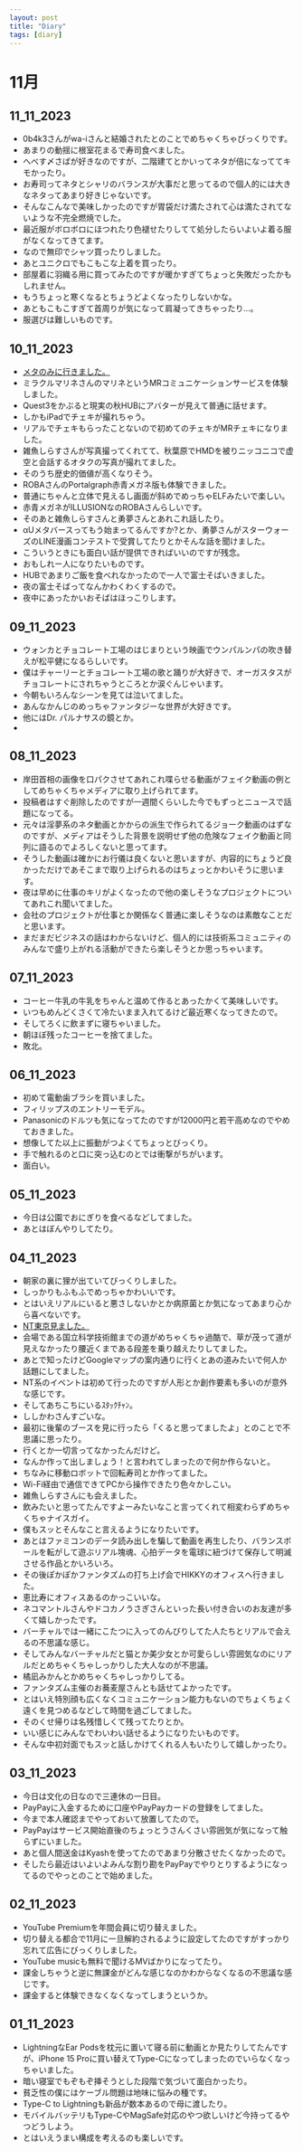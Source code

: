 ```yaml
---
layout: post
title: "Diary"
tags: [diary]
---
```


# 11月
## 11_11_2023
- 0b4k3さんがwa-iさんと結婚されたとのことでめちゃくちゃびっくりです。
- あまりの動揺に根室花まるで寿司食べました。
- へべす〆さばが好きなのですが、二階建てとかいってネタが倍になっててキモかったり。
- お寿司ってネタとシャリのバランスが大事だと思ってるので個人的には大きなネタってあまり好きじゃないです。
- そんなこんなで美味しかったのですが胃袋だけ満たされて心は満たされてないような不完全燃焼でした。
- 最近服がボロボロにほつれたり色褪せたりしてて処分したらいよいよ着る服がなくなってきてます。
- なので無印でシャツ買ったりしました。
- あとユニクロでもこもこな上着を買ったり。
- 部屋着に羽織る用に買ってみたのですが暖かすぎてちょっと失敗だったかもしれません。
- もうちょっと寒くなるとちょうどよくなったりしないかな。
- あともこもこすぎて首周りが気になって肩凝ってきちゃったり…。
- 服選びは難しいものです。

## 10_11_2023
- [メタのみに行きました。](https://x.com/beet_lex/status/1723028543989264867?s=20)
- ミラクルマリネさんのマリネというMRコミュニケーションサービスを体験しました。
- Quest3をかぶると現実の秋HUBにアバターが見えて普通に話せます。
- しかもiPadでチェキが撮れちゃう。
- リアルでチェキもらったことないので初めてのチェキがMRチェキになりました。
- 雑魚しらすさんが写真撮ってくれてて、秋葉原でHMDを被りニッコニコで虚空と会話するオタクの写真が撮れてました。
- そのうち歴史的価値が高くなりそう。
- ROBAさんのPortalgraph赤青メガネ版も体験できました。
- 普通にちゃんと立体で見えるし画面が斜めでめっちゃELFみたいで楽しい。
- 赤青メガネがILLUSIONなのROBAさんらしいです。
- そのあと雑魚しらすさんと勇夢さんとあれこれ話したり。
- αUメタバースってもう始まってるんですか?とか、勇夢さんがスターウォーズのLINE漫画コンテストで受賞してたりとかそんな話を聞けました。
- こういうときにも面白い話が提供できればいいのですが残念。
- おもしれー人になりたいものです。
- HUBであまりご飯を食べれなかったので一人で富士そばいきました。
- 夜の富士そばってなんかわくわくするので。
- 夜中にあったかいおそばはほっこりします。

## 09_11_2023
- ウォンカとチョコレート工場のはじまりという映画でウンパルンパの吹き替えが松平健になるらしいです。
- 僕はチャーリーとチョコレート工場の歌と踊りが大好きで、オーガスタスがチョコレートにされちゃうところとか涙ぐんじゃいます。
- 今朝もいろんなシーンを見ては泣いてました。
- あんなかんじのめっちゃファンタジーな世界が大好きです。
- 他にはDr. パルナサスの鏡とか。
- 
## 08_11_2023
- 岸田首相の画像を口パクさせてあれこれ喋らせる動画がフェイク動画の例としてめちゃくちゃメディアに取り上げられてます。
- 投稿者はすぐ削除したのですが一週間くらいした今でもずっとニュースで話題になってる。
- 元々は淫夢系のネタ動画とかからの派生で作られてるジョーク動画のはずなのですが、メディアはそうした背景を説明せず他の危険なフェイク動画と同列に語るのでよろしくないと思ってます。
- そうした動画は確かにお行儀は良くないと思いますが、内容的にちょうど良かっただけであそこまで取り上げられるのはちょっとかわいそうに思います。
- 夜は早めに仕事のキリがよくなったので他の楽しそうなプロジェクトについてあれこれ聞いてました。
- 会社のプロジェクトが仕事とか関係なく普通に楽しそうなのは素敵なことだと思います。
- まだまだビジネスの話はわからないけど、個人的には技術系コミュニティのみんなで盛り上がれる活動ができたら楽しそうとか思っちゃいます。

## 07_11_2023
- コーヒー牛乳の牛乳をちゃんと温めて作るとあったかくて美味しいです。
- いつもめんどくさくて冷たいまま入れてるけど最近寒くなってきたので。
- そしてろくに飲まずに寝ちゃいました。
- 朝ほぼ残ったコーヒーを捨てました。
- 敗北。

## 06_11_2023
- 初めて電動歯ブラシを買いました。
- フィリップスのエントリーモデル。
- Panasonicのドルツも気になってたのですが12000円と若干高めなのでやめておきました。
- 想像してた以上に振動がつよくてちょっとびっくり。
- 手で触れるのと口に突っ込むのとでは衝撃がちがいます。
- 面白い。

## 05_11_2023
- 今日は公園でおにぎりを食べるなどしてました。
- あとはぼんやりしてたり。

## 04_11_2023
- 朝家の裏に狸が出ていてびっくりしました。
- しっかりもふもふでめっちゃかわいいです。
- とはいえリアルにいると悪さしないかとか病原菌とか気になってあまり心から喜べないです。
- [NT東京見ました。](https://x.com/beet_lex/status/1720725114768298282?s=20)
- 会場である国立科学技術館までの道がめちゃくちゃ過酷で、草が茂って道が見えなかったり腰近くまである段差を乗り越えたりしてました。
- あとで知ったけどGoogleマップの案内通りに行くとあの道みたいで何人か話題にしてました。
- NT系のイベントは初めて行ったのですが人形とか創作要素も多いのが意外な感じです。
- そしてあちこちにいるｽﾀｯｸﾁｬﾝ。
- ししかわさんすごいな。
- 最初に後輩のブースを見に行ったら「くると思ってましたよ」とのことで不思議に思ったり。
- 行くとか一切言ってなかったんだけど。
- なんか作って出しましょう！と言われてしまったので何か作らないと。
- ちなみに移動ロボットで回転寿司とか作ってました。
- Wi-Fi経由で通信できてPCから操作できたり色々かしこい。
- 雑魚しらすさんにも会えました。
- 飲みたいと思ってたんですよーみたいなこと言ってくれて相変わらずめちゃくちゃナイスガイ。
- 僕もスッとそんなこと言えるようになりたいです。
- あとはファミコンのデータ読み出しを騙して動画を再生したり、バランスボールを転がして遊ぶリアル塊魂、心拍データを電球に紐づけて保存して明滅させる作品とかいろいろ。
- その後ぽかぽかファンタズムの打ち上げ会でHIKKYのオフィスへ行きました。
- 恵比寿にオフィスあるのかっこいいな。
- ネコマントルさんやドコカノうさぎさんといった長い付き合いのお友達が多くて嬉しかったです。
- バーチャルでは一緒にこたつに入ってのんびりしてた人たちとリアルで会えるの不思議な感じ。
- そしてみんなバーチャルだと猫とか美少女とか可愛らしい雰囲気なのにリアルだとめちゃくちゃしっかりした大人なのが不思議。
- 橘凪みかんとかめちゃくちゃしっかりしてる。
- ファンタズム主催のお蕎麦屋さんとも話せてよかったです。
- とはいえ特別顔も広くなくコミュニケーション能力もないのでちょくちょく遠くを見つめるなどして時間を過ごしてました。
- そのくせ帰りは名残惜しくて残ってたりとか。
- いい感じにみんなでわいわい話せるようになりたいものです。
- そんな中初対面でもスッと話しかけてくれる人もいたりして嬉しかったり。

## 03_11_2023
- 今日は文化の日なので三連休の一日目。
- PayPayに入金するために口座やPayPayカードの登録をしてました。
- 今まで本人確認までやっておいて放置してたので。
- PayPayはサービス開始直後のちょっとうさんくさい雰囲気が気になって触らずにいました。
- あと個人間送金はKyashを使ってたのであまり分散させたくなかったので。
- そしたら最近はいよいよみんな割り勘をPayPayでやりとりするようになってるのでやっとのことで始めました。

## 02_11_2023
- YouTube Premiumを年間会員に切り替えました。
- 切り替える都合で11月に一旦解約されるように設定してたのですがすっかり忘れて広告にびっくりしました。
- YouTube musicも無料で聞けるMVばかりになってたり。
- 課金しちゃうと逆に無課金がどんな感じなのかわからなくなるの不思議な感じです。
- 課金すると体験できなくなくなってしまうというか。

## 01_11_2023
- LightningなEar Podsを枕元に置いて寝る前に動画とか見たりしてたんですが、iPhone 15 Proに買い替えてType-Cになってしまったのでいらなくなっちゃいました。
- 暗い寝室でもぞもぞ挿そうとした段階で気づいて面白かったり。
- 貧乏性の僕にはケーブル問題は地味に悩みの種です。
- Type-C to Lightningも新品が数本あるので母に渡したり。
- モバイルバッテリもType-CやMagSafe対応のやつ欲しいけど今持ってるやつどうしよう。
- とはいえうまい構成を考えるのも楽しいです。